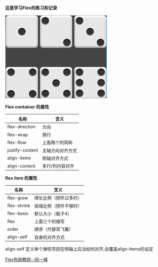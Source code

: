 **这是学习Flex的练习和记录**

![dices](dices.png)

**Flex container 的属性**

名称|含义|
------------------|-----------
flex-direction | 方向
flex-wrap | 换行
flex-flow | 上面两个的简称
justify-content | 主轴方向对齐方式
align-items | 侧轴对齐方式
align-content | 多行/列内容对齐


**flex item 的属性**

名称|含义
----------|---------
flex-grow | 增长比例（控件过多时）
flex-shrink | 收缩比例（控件不够时）
flex-basis | 默认大小（骰子4）
flex | 上面三个的缩写
order | 顺序（代替双飞翼）
align-self | 自身的对齐方式

align-self 定义单个弹性项目在侧轴上应当如何对齐,会覆盖align-items的设定



[Flex布局教程--阮一峰](http://www.ruanyifeng.com/blog/2015/07/flex-examples.html)

